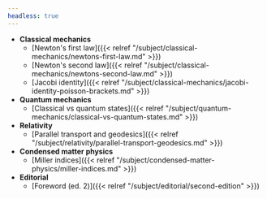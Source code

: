 ```yaml
---
headless: true
---
```


- **Classical mechanics**
  - [Newton's first law]({{< relref "/subject/classical-mechanics/newtons-first-law.md" >}})
  - [Newton's second law]({{< relref "/subject/classical-mechanics/newtons-second-law.md" >}})
  - [Jacobi identity]({{< relref "/subject/classical-mechanics/jacobi-identity-poisson-brackets.md" >}})
- **Quantum mechanics**
  - [Classical vs quantum states]({{< relref "/subject/quantum-mechanics/classical-vs-quantum-states.md" >}})
- **Relativity**
  - [Parallel transport and geodesics]({{< relref "/subject/relativity/parallel-transport-geodesics.md" >}})
- **Condensed matter physics**
  - [Miller indices]({{< relref "/subject/condensed-matter-physics/miller-indices.md" >}})
- **Editorial**
  - [Foreword (ed. 2)]({{< relref "/subject/editorial/second-edition" >}})
